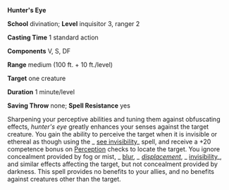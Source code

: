  **Hunter's Eye**

**School** divination; **Level** inquisitor 3, ranger 2

**Casting Time** 1 standard action

**Components** V, S, DF

**Range** medium (100 ft. + 10 ft./level)

**Target** one creature

**Duration** 1 minute/level

**Saving Throw** none; **Spell Resistance** yes

Sharpening your perceptive abilities and tuning them against obfuscating effects, _hunter's eye_ greatly enhances your senses against the target creature. You gain the ability to perceive the target when it is invisible or ethereal as though using the _ [see invisibility](../../spells/seeInvisibility.html#_see-invisibility)_ spell, and receive a +20 competence bonus on [Perception](../../skills/perception.html#_perception) checks to locate the target. You ignore concealment provided by fog or mist, _ [blur](../../spells/blur.html#_blur)_, _ [displacement](../../spells/displacement.html#_displacement)_, _ [invisibility](../../spells/invisibility.html#_invisibility)_, and similar effects affecting the target, but not concealment provided by darkness. This spell provides no benefits to your allies, and no benefits against creatures other than the target.

